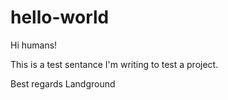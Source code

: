 # hello-world

Hi humans!

This is a test sentance I'm writing to test a project.

Best regards
Landground
